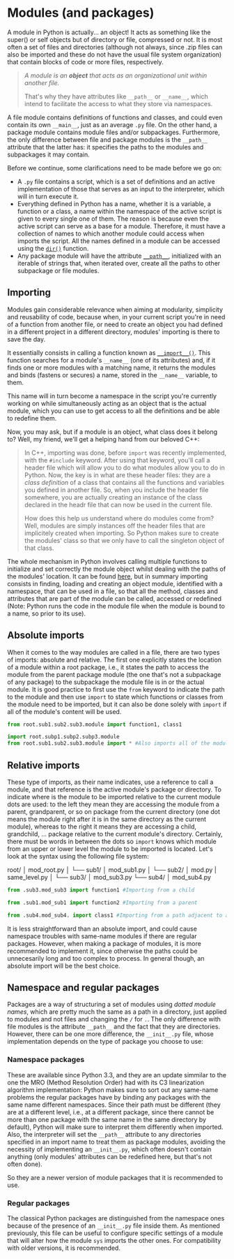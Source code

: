 # Modules (and packages)

A module in Python is actually... an object! It acts as something like the super() or self objects but of directory or file, compressed or not. It is most often a set of files and directories (although not always, since .zip files can also be imported and these do not have the usual file system organization) that contain blocks of code or more files, respectively.

> *A module is an **object** that acts as an organizational unit within another file.*
>
> That's why they have attributes like ``__path__`` or ``__name__``, which intend to facilitate the access to what they store via namespaces.

A file module contains definitions of functions and classes, and could even contain its own ``__main__``, just as an average ``.py`` file. On the other hand, a package module contains module files and/or subpackages. Furthermore, the only difference between file and package modules is the ``__path__`` attribute that the latter has: it specifies the paths to the modules and subpackages it may contain.

Before we continue, some clarifications need to be made before we go on:

- A ``.py`` file contains a script, which is a set of definitions and an active implementation of those that serves as an input to the interpreter, which will in turn execute it.
- Everything defined in Python has a name, whether it is a variable, a function or a class, a name within the namespace of the active script is given to every single one of them. The reason is because even the active script can serve as a base for a module. Therefore, it must have a collection of names to which another module could access when imports the script. All the names defined in a module can be accessed using the [``dir()``](https://docs.python.org/3/library/functions.html#dir) function.
- Any package module will have the attribute [``__path__``](https://docs.python.org/3/reference/import.html#package-path-rules), initialized with an iterable of strings that, when iterated over, create all the paths to other subpackage or file modules.

## Importing

Modules gain considerable relevance when aiming at modularity, simplicity and reusability of code, because when, in your current script you're in need of a function from another file, or need to create an object you had defined in a different project in a different directory, modules' importing is there to save the day.

It essentially consists in calling a function known as [``__import__()``](https://docs.python.org/3/library/functions.html#import__). This function searches for a module's ``__name__`` (one of its attributes) and, if it finds one or more modules with a matching name, it returns the modules and binds (fastens or secures) a name, stored in the ``__name__`` variable, to them.

This name will in turn become a namespace in the script you're currently working on while simultaneously acting as an object that is the actual module, which you can use to get access to all the definitions and be able to redefine them.

Now, you may ask, but if a module is an object, what class does it belong to? Well, my friend, we'll get a helping hand from our beloved C++:

> In C++, importing was done, before ``import`` was recently implemented, with the ``#include`` keyword. After using that keyword, you'll call a header file which will allow you to do what modules allow you to do in Python. Now, the key is in what are these header files: they are a *class definition* of a class that contains all the functions and variables you defined in another file. So, when you include the header file somewhere, you are actually creating an instance of the class declared in the headr file that can now be used in the current file. 
> 
> How does this help us understand where do modules come from? Well, modules are simply instances off the header files that are implicitely created when importing. So Python makes sure to create the modules' class so that we only have to call the singleton object of that class.

The whole mechanism in Python involves calling multiple functions to initialize and set correctly the module object whilst dealing with the paths of the modules' location. It can be found [here](https://docs.python.org/3/reference/import.html#), but in summary importing consists in finding, loading and creating an object module, identified with a namespace, that can be used in a file, so that all the method, classes and attributes that are part of the module can be called, accessed or redefined (Note: Python runs the code in the module file when the module is bound to a name, so prior to its use).

## Absolute imports
When it comes to the way modules are called in a file, there are two types of imports: absolute and relative. The first one explicitly states the location of a module within a root package, i.e., it states the path to access the module from the parent package module (the one that's not a subpackage of any package) to the subpackage the module file is in or the actual module. It is good practice to first use the ``from`` keyword to indicate the path to the module and then use ``import`` to state which functions or classes from the module need to be imported, but it can also be done solely with ``import`` if all of the module's content will be used.

```Python
from root.sub1.sub2.sub3.module import function1, class1

import root.subp1.subp2.subp3.module
from root.sub1.sub2.sub3.module import * #Also imports all of the module's content except for the ones that are defined with an underscore(_)
```

## Relative imports
These type of imports, as their name indicates, use a reference to call a module, and that reference is the active module's package or directory. To indicate where is the module to be imported relative to the current module dots are used: to the left they mean they are accessing the module from a parent, grandparent, or so on package from the current directory (one dot means the module right after it is in the same directory as the current module), whereas to the right it means they are accessing a child, grandchild, ... package relative to the current module's directory. Certainly, there must be words in between the dots so ``import`` knows which module from an upper or lower level the module to be imported is located. Let's look at the syntax using the following file system:

root/
│   mod_root.py
│
└── sub1/
    │   mod_sub1.py
    │
    └── sub2/
        │   mod.py
        |   same_level.py
        │ 
        └── sub3/
            │   mod_sub3.py
└── sub4/
    │   mod_sub4.py



```Python
from .sub3.mod_sub3 import function1 #Importing from a child 

from .sub1.mod_sub1 import function2 #Importing from a parent

from .sub4.mod_sub4. import class1 #Importing from a path adjacent to a parent
```

It is less straightforward than an absolute import, and could cause namespace troubles with same-name modules if there are regular packages. However, when making a package of modules, it is more recommended to implement it, since otherwise the paths could be unnecesarily long and too complex to process. In general though, an absolute import will be the best choice.

## Namespace and regular packages

Packages are a way of structuring a set of modules using *dotted module names*, which are pretty much the same as a path in a directory, just applied to modules and not files and changing the ``/`` for ``.``. The only difference with file modules is the attribute ``__path__`` and the fact that they are directories. However, there can be one more difference, the ``__init__.py`` file, whose implementation depends on the type of package you choose to use:

### Namespace packages

These are available since Python 3.3, and they are an update simmilar to the one the MRO (Method Resolution Order) had with its C3 linearization algorithm implementation: Python makes sure to sort out any same-name problems the regular packages have by binding any packages with the same name different namespaces. Since their path must be different (they are at a different level, i.e., at a different package, since there cannot be more than one package with the same name in the same directory by default), Python will make sure to interpret them differently when imported. Also, the interpreter will set the ``__path__`` attribute to any directories specified in an import name to treat them as package modules, avoiding the necessity of implementing an ``__init__.py``, which often doesn't contain anything (only modules' attributes can be redefined here, but that's not often done).

So they are a newer version of module packages that it is recommended to use.

### Regular packages

The classical Python packages are distinguished from the namespace ones because of the presence of an ``__init__.py`` file inside them. As mentioned previously, this file can be useful to configure specific settings of a module that will alter how the module ``sys`` imports the other ones. For compatibility with older versions, it is recommended.
